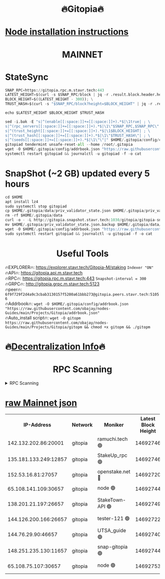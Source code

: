 <h1 align="center"> 🔥Gitopia🔥</h1>

[Node installation instructions](https://github.com/obajay/nodes-Guides/tree/main/Projects/Gitopia)
=

<h1 align="center"> MAINNET</h1>

# StateSync
```python
SNAP_RPC=https://gitopia.rpc.m.stavr.tech:443
LATEST_HEIGHT=$(curl -s $SNAP_RPC/block | jq -r .result.block.header.height); \
BLOCK_HEIGHT=$((LATEST_HEIGHT - 300)); \
TRUST_HASH=$(curl -s "$SNAP_RPC/block?height=$BLOCK_HEIGHT" | jq -r .result.block_id.hash)

echo $LATEST_HEIGHT $BLOCK_HEIGHT $TRUST_HASH

sed -i.bak -E "s|^(enable[[:space:]]+=[[:space:]]+).*$|\1true| ; \
s|^(rpc_servers[[:space:]]+=[[:space:]]+).*$|\1\"$SNAP_RPC,$SNAP_RPC\"| ; \
s|^(trust_height[[:space:]]+=[[:space:]]+).*$|\1$BLOCK_HEIGHT| ; \
s|^(trust_hash[[:space:]]+=[[:space:]]+).*$|\1\"$TRUST_HASH\"| ; \
s|^(seeds[[:space:]]+=[[:space:]]+).*$|\1\"\"|" $HOME/.gitopia/config/config.toml
gitopiad tendermint unsafe-reset-all --home /root/.gitopia
wget -O $HOME/.gitopia/config/addrbook.json "https://raw.githubusercontent.com/obajay/nodes-Guides/main/Projects/Gitopia/addrbook.json"
systemctl restart gitopiad && journalctl -u gitopiad -f -o cat
```
# SnapShot (~2 GB) updated every 5 hours
```python
cd $HOME
apt install lz4
sudo systemctl stop gitopiad
cp $HOME/.gitopia/data/priv_validator_state.json $HOME/.gitopia/priv_validator_state.json.backup
rm -rf $HOME/.gitopia/data
curl -o - -L http://gitopia.snapshot.stavr.tech:1030/gitopia/gitopia-snap.tar.lz4 | lz4 -c -d - | tar -x -C $HOME/.gitopia --strip-components 2
mv $HOME/.gitopia/priv_validator_state.json.backup $HOME/.gitopia/data/priv_validator_state.json
wget -O $HOME/.gitopia/config/addrbook.json "https://raw.githubusercontent.com/obajay/nodes-Guides/main/Projects/Gitopia/addrbook.json"
sudo systemctl restart gitopiad && journalctl -u gitopiad -f -o cat
```
 <h1 align="center"> Useful Tools</h1>

🔥EXPLORER🔥:      https://explorer.stavr.tech/Gitopia-M/staking  `Indexer "ON"` \
🔥API🔥: 			 		 https://gitopia.api.m.stavr.tech \
🔥RPC🔥:           https://gitopia.rpc.m.stavr.tech:443              `Snapshot-interval = 300` \
🔥GRPC🔥:          http://gitopia.grpc.m.stavr.tech:5123 \
🔥peer🔥:					 `6f9f729f2d4a9c3cbab3130157f5200a61bbb273@gitopia.peers.stavr.tech:51056` \
🔥Addrbook🔥:    ```wget -O $HOME/.gitopia/config/addrbook.json "https://raw.githubusercontent.com/obajay/nodes-Guides/main/Projects/Gitopia/addrbook.json"``` \
🔥Auto_install script🔥: ```wget -O gitopm https://raw.githubusercontent.com/obajay/nodes-Guides/main/Projects/Gitopia/gitopm && chmod +x gitopm && ./gitopm```

🔥[Decentralization Info](https://github.com/obajay/StateSync-snapshots/tree/main/Projects/Gitopia/Decentralization)🔥
=

<h1 align="center"> RPC Scanning</h1>

<details>
<summary>RPC Scanning</summary>

<h2 align="center"> We scan nodes in real time every 4 hours. And we provide the final result of RPC endpoints.
We cannot influence the operation of these nodes in any way. </h2>


```python
If Voting Power is higher than 0 --> then the Node is a validator of the network and may be subject to attack and be a potential threat to the chain.
```
```python
We marked such validators with a red symbol
```

</details>

[raw Mainnet json](https://rpc-check.gitopm.stavr.tech/gitopm/rpc-gitopm-result.json)
=

<table><tr><th>IP-Address</th><th>Network</th><th>Moniker</th><th>Latest Block Height</th><th>Earliest Block Height</th><th>Catching Up</th><th>Tx Index</th><th>Voting Power</th><th>Scan Time</th></tr><tr><td>142.132.202.86:20001</td><td>gitopia</td><td>ramuchi.tech 🟢</td><td>14692746</td><td>6548337</td><td>False</td><td>on</td><td>0</td><td>2024-03-02T14:39:59.647308015UTC</td></tr><tr><td>135.181.133.249:12857</td><td>gitopia</td><td>StakeUp_rpc 🟢</td><td>14692746</td><td>8010001</td><td>False</td><td>on</td><td>0</td><td>2024-03-02T14:39:59.970922466UTC</td></tr><tr><td>152.53.16.81:27057</td><td>gitopia</td><td>openstake.net 🔴</td><td>14692720</td><td>10455001</td><td>False</td><td>off</td><td>53898</td><td>2024-03-02T14:39:18.932365226UTC</td></tr><tr><td>65.108.141.109:30657</td><td>gitopia</td><td>node 🟢</td><td>14692744</td><td>12299845</td><td>False</td><td>on</td><td>0</td><td>2024-03-02T14:39:57.150968901UTC</td></tr><tr><td>138.201.21.197:26657</td><td>gitopia</td><td>StakeTown-API 🟢</td><td>14692749</td><td>12733501</td><td>False</td><td>on</td><td>0</td><td>2024-03-02T14:40:04.351936889UTC</td></tr><tr><td>144.126.200.166:26657</td><td>gitopia</td><td>tester-121 🟢</td><td>14692722</td><td>12832814</td><td>False</td><td>off</td><td>0</td><td>2024-03-02T14:39:21.356966720UTC</td></tr><tr><td>144.76.29.90:46657</td><td>gitopia</td><td>UTSA_guide 🟢</td><td>14692740</td><td>13035301</td><td>False</td><td>on</td><td>0</td><td>2024-03-02T14:39:50.661666807UTC</td></tr><tr><td>148.251.235.130:11657</td><td>gitopia</td><td>snap-gitopia 🟢</td><td>14692744</td><td>14079001</td><td>False</td><td>on</td><td>0</td><td>2024-03-02T14:39:57.369422501UTC</td></tr><tr><td>65.108.75.107:30657</td><td>gitopia</td><td>node 🟢</td><td>14692753</td><td>14269230</td><td>False</td><td>on</td><td>0</td><td>2024-03-02T14:40:10.872429479UTC</td></tr></table>
